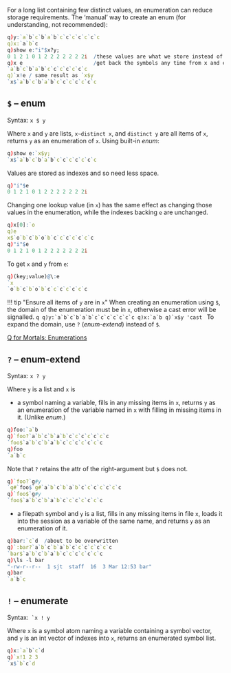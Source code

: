 For a long list containing few distinct values, an enumeration can reduce storage requirements. The ‘manual’ way to create an enum (for understanding, not recommended):
```q
q)y:`a`b`c`b`a`b`c`c`c`c`c`c`c
q)x:`a`b`c
q)show e:"i"$x?y;
0 1 2 1 0 1 2 2 2 2 2 2 2i  /these values are what we store instead of y.
q)x e                       /get back the symbols any time from x and e.
`a`b`c`b`a`b`c`c`c`c`c`c`c
q)`x!e / same result as `x$y 
`x$`a`b`c`b`a`b`c`c`c`c`c`c`c
```


## `$` – enum

Syntax: `x $ y`

Where `x` and `y` are lists, `x~distinct x`, and `distinct y` are all items of `x`, returns `y` as an enumeration of `x`.
Using built-in _enum_:
```q
q)show e:`x$y;
`x$`a`b`c`b`a`b`c`c`c`c`c`c`c
```
Values are stored as indexes and so need less space.
```q
q)"i"$e
0 1 2 1 0 1 2 2 2 2 2 2 2i
```
Changing one lookup value (in `x`) has the same effect as changing those values in the enumeration, while the indexes backing `e` are unchanged.
```q
q)x[0]:`o
q)e
x$`o`b`c`b`o`b`c`c`c`c`c`c`c
q)"i"$e
0 1 2 1 0 1 2 2 2 2 2 2 2i
```
To get `x` and `y` from `e`:
```q
q)(key;value)@\:e
`x
`o`b`c`b`o`b`c`c`c`c`c`c`c
```

!!! tip "Ensure all items of `y` are in `x`"
    When creating an enumeration using `$`, the domain of the enumeration must be in `x`, otherwise a cast error will be signalled.
    ```q
    q)y:`a`b`c`b`a`b`c`c`c`c`c`c`c
    q)x:`a`b
    q)`x$y
    'cast
    ```
    To expand the domain, use `?` (_enum-extend_) instead of `$`.

<i class="fa fa-hand-o-right"></i> [Q for Mortals: Enumerations](FIXME)


## `?` – enum-extend

Syntax: `x ? y`

Where `y` is a list and `x` is 

- a symbol naming a variable, fills in any missing items in `x`, returns `y` as an enumeration of the variable named in `x` with filling in missing items in it. (Unlike _enum_.)
```q
q)foo:`a`b
q)`foo?`a`b`c`b`a`b`c`c`c`c`c`c`c
`foo$`a`b`c`b`a`b`c`c`c`c`c`c`c
q)foo
`a`b`c
```
Note that `?` retains the attr of the right-argument but `$` does not.
```q
q)`foo?`g#y
`g#`foo$`g#`a`b`c`b`a`b`c`c`c`c`c`c`c
q)`foo$`g#y
`foo$`a`b`c`b`a`b`c`c`c`c`c`c`c
```


- a filepath symbol and `y` is a list, fills in any missing items in file `x`, loads it into the session as a variable of the same name, and returns `y` as an enumeration of it.
```q
q)bar:`c`d  /about to be overwritten
q)`:bar?`a`b`c`b`a`b`c`c`c`c`c`c`c
`bar$`a`b`c`b`a`b`c`c`c`c`c`c`c
q)\ls -l bar
"-rw-r--r--  1 sjt  staff  16  3 Mar 12:53 bar"
q)bar
`a`b`c
```


## `!` – enumerate

Syntax:`` `x ! y``

Where `x` is a symbol atom naming a variable containing a symbol vector, and `y` is an int vector of indexes into `x`, returns an enumerated symbol list.
```q
q)x:`a`b`c`d
q)`x!1 2 3
`x$`b`c`d
```
